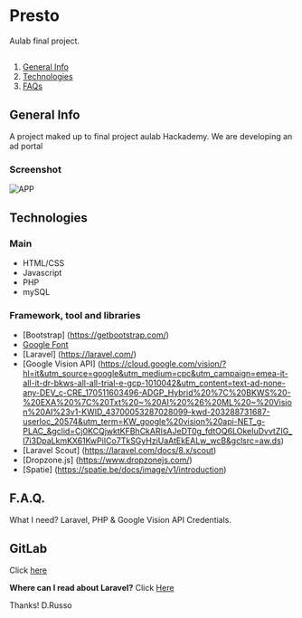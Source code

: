 # Presto

Aulab final project.

##

1. [General Info](#general-info)
2. [Technologies](#technologies)
3. [FAQs](#FAQs)

## General Info

A project maked up to final project aulab Hackademy.
We are developing an ad portal

### Screenshot

![APP](https://i.ibb.co/Snj2dVD/Schermata-da-2021-05-31-15-33-48.png)

## Technologies

### Main

-   HTML/CSS
-   Javascript
-   PHP
-   mySQL

### Framework, tool and libraries

-   [Bootstrap] (https://getbootstrap.com/)
-   [Google Font](https://fonts.google.com/)
-   [Laravel] (https://laravel.com/)
-   [Google Vision API] (https://cloud.google.com/vision/?hl=it&utm_source=google&utm_medium=cpc&utm_campaign=emea-it-all-it-dr-bkws-all-all-trial-e-gcp-1010042&utm_content=text-ad-none-any-DEV_c-CRE_170511603496-ADGP_Hybrid%20%7C%20BKWS%20-%20EXA%20%7C%20Txt%20~%20AI%20%26%20ML%20~%20Vision%20AI%23v1-KWID_43700053287028099-kwd-203288731687-userloc_20574&utm_term=KW_google%20vision%20api-NET_g-PLAC_&gclid=Cj0KCQjwktKFBhCkARIsAJeDT0g_fdtOQ6LOkeIuDvvtZIG_l7i3DpaLkmKX61KwPiICo7TkSGyHziUaAtEkEALw_wcB&gclsrc=aw.ds)
-   [Laravel Scout] (https://laravel.com/docs/8.x/scout)
-   [Dropzone.js] (https://www.dropzonejs.com/)
-   [Spatie] (https://spatie.be/docs/image/v1/introduction)


## F.A.Q.

What I need?
Laravel, PHP & Google Vision API Credentials.

## GitLab

Click [here](https://gitlab.com/hackademy-26/presto_hackvengers)

**Where can I read about Laravel?**
Click [Here](https://aqicn.org/data-platform/token/#/)

Thanks!
D.Russo
